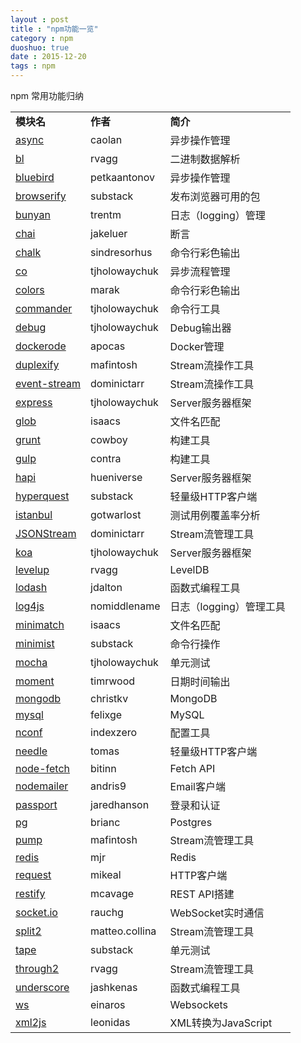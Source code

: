 ```yaml
---
layout : post
title : "npm功能一览"
category : npm
duoshuo: true
date : 2015-12-20
tags : npm
---
```


npm 常用功能归纳

<!--more-->



<table style="height: 1973px;" width="480">
<tbody>
<tr>
<td><b>模块名</b></td>
<td><b>作者</b></td>
<td><b>简介</b></td>
</tr>
<tr>
<td><a title="async" href="https://www.npmjs.com/package/async" target="_blank">async</a></td>
<td>caolan</td>
<td>异步操作管理</td>
</tr>
<tr>
<td><a title="bl" href="https://www.npmjs.com/package/bl" target="_blank">bl</a></td>
<td>rvagg</td>
<td>二进制数据解析</td>
</tr>
<tr>
<td><a title="bluebird" href="https://www.npmjs.com/package/bluebird" target="_blank">bluebird</a></td>
<td>petkaantonov</td>
<td>异步操作管理</td>
</tr>
<tr>
<td><a title="browserify" href="https://www.npmjs.com/package/browserify" target="_blank">browserify</a></td>
<td>substack</td>
<td>发布浏览器可用的包</td>
</tr>
<tr>
<td><a title="bunyan" href="https://www.npmjs.com/package/bunyan" target="_blank">bunyan</a></td>
<td>trentm</td>
<td>日志（logging）管理</td>
</tr>
<tr>
<td><a title="chai" href="https://www.npmjs.com/package/chai" target="_blank">chai</a></td>
<td>jakeluer</td>
<td>断言</td>
</tr>
<tr>
<td><a title="chalk" href="https://www.npmjs.com/package/chalk" target="_blank">chalk</a></td>
<td>sindresorhus</td>
<td>命令行彩色输出</td>
</tr>
<tr>
<td><a title="co" href="https://www.npmjs.com/package/co" target="_blank">co</a></td>
<td>tjholowaychuk</td>
<td>异步流程管理</td>
</tr>
<tr>
<td><a title="colors" href="https://www.npmjs.com/package/colors" target="_blank">colors</a></td>
<td>marak</td>
<td>命令行彩色输出</td>
</tr>
<tr>
<td><a title="commander" href="https://www.npmjs.com/package/commander" target="_blank">commander</a></td>
<td>tjholowaychuk</td>
<td>命令行工具</td>
</tr>
<tr>
<td><a title="debug" href="https://www.npmjs.com/package/debug" target="_blank">debug</a></td>
<td>tjholowaychuk</td>
<td>Debug输出器</td>
</tr>
<tr>
<td><a title="dockerode" href="https://www.npmjs.com/package/dockerode" target="_blank">dockerode</a></td>
<td>apocas</td>
<td>Docker管理</td>
</tr>
<tr>
<td><a title="duplexify" href="https://www.npmjs.com/package/duplexify" target="_blank">duplexify</a></td>
<td>mafintosh</td>
<td>Stream流操作工具</td>
</tr>
<tr>
<td><a title="event-stream" href="https://www.npmjs.com/package/event-stream" target="_blank">event-stream</a></td>
<td>dominictarr</td>
<td>Stream流操作工具</td>
</tr>
<tr>
<td><a title="express" href="https://www.npmjs.com/package/express" target="_blank">express</a></td>
<td>tjholowaychuk</td>
<td>Server服务器框架</td>
</tr>
<tr>
<td><a title="glob" href="https://www.npmjs.com/package/glob" target="_blank">glob</a></td>
<td>isaacs</td>
<td>文件名匹配</td>
</tr>
<tr>
<td><a title="grunt" href="https://www.npmjs.com/package/grunt" target="_blank">grunt</a></td>
<td>cowboy</td>
<td>构建工具</td>
</tr>
<tr>
<td><a title="gulp" href="https://www.npmjs.com/package/gulp" target="_blank">gulp</a></td>
<td>contra</td>
<td>构建工具</td>
</tr>
<tr>
<td><a title="hapi" href="https://www.npmjs.com/package/hapi" target="_blank">hapi</a></td>
<td>hueniverse</td>
<td>Server服务器框架</td>
</tr>
<tr>
<td><a title="hyperquest" href="https://www.npmjs.com/package/hyperquest" target="_blank">hyperquest</a></td>
<td>substack</td>
<td>轻量级HTTP客户端</td>
</tr>
<tr>
<td><a title="istanbul" href="https://www.npmjs.com/package/istanbul" target="_blank">istanbul</a></td>
<td>gotwarlost</td>
<td>测试用例覆盖率分析</td>
</tr>
<tr>
<td><a title="JSONStream" href="https://www.npmjs.com/package/JSONStream" target="_blank">JSONStream</a></td>
<td>dominictarr</td>
<td>Stream流管理工具</td>
</tr>
<tr>
<td><a title="koa" href="https://www.npmjs.com/package/koa" target="_blank">koa</a></td>
<td>tjholowaychuk</td>
<td>Server服务器框架</td>
</tr>
<tr>
<td><a title="levelup" href="https://www.npmjs.com/package/levelup" target="_blank">levelup</a></td>
<td>rvagg</td>
<td>LevelDB</td>
</tr>
<tr>
<td><a title="lodash" href="https://www.npmjs.com/package/lodash" target="_blank">lodash</a></td>
<td>jdalton</td>
<td>函数式编程工具</td>
</tr>
<tr>
<td><a title="log4js" href="https://www.npmjs.com/package/log4js" target="_blank">log4js</a></td>
<td>nomiddlename</td>
<td>日志（logging）管理工具</td>
</tr>
<tr>
<td><a title="minimatch" href="https://www.npmjs.com/package/minimatch" target="_blank">minimatch</a></td>
<td>isaacs</td>
<td>文件名匹配</td>
</tr>
<tr>
<td><a title="minimist" href="https://www.npmjs.com/package/minimist" target="_blank">minimist</a></td>
<td>substack</td>
<td>命令行操作</td>
</tr>
<tr>
<td><a title="mocha" href="https://www.npmjs.com/package/mocha" target="_blank">mocha</a></td>
<td>tjholowaychuk</td>
<td>单元测试</td>
</tr>
<tr>
<td><a title="moment" href="https://www.npmjs.com/package/moment" target="_blank">moment</a></td>
<td>timrwood</td>
<td>日期时间输出</td>
</tr>
<tr>
<td><a title="mongodb" href="https://www.npmjs.com/package/mongodb" target="_blank">mongodb</a></td>
<td>christkv</td>
<td>MongoDB</td>
</tr>
<tr>
<td><a title="mysql" href="https://www.npmjs.com/package/mysql" target="_blank">mysql</a></td>
<td>felixge</td>
<td>MySQL</td>
</tr>
<tr>
<td><a title="nconf" href="https://www.npmjs.com/package/nconf" target="_blank">nconf</a></td>
<td>indexzero</td>
<td>配置工具</td>
</tr>
<tr>
<td><a title="needle" href="https://www.npmjs.com/package/needle" target="_blank">needle</a></td>
<td>tomas</td>
<td>轻量级HTTP客户端</td>
</tr>
<tr>
<td><a title="node-fetch" href="https://www.npmjs.com/package/node-fetch" target="_blank">node-fetch</a></td>
<td>bitinn</td>
<td>Fetch API</td>
</tr>
<tr>
<td><a title="nodemailer" href="https://www.npmjs.com/package/nodemailer" target="_blank">nodemailer</a></td>
<td>andris9</td>
<td>Email客户端</td>
</tr>
<tr>
<td><a title="passport" href="https://www.npmjs.com/package/passport" target="_blank">passport</a></td>
<td>jaredhanson</td>
<td>登录和认证</td>
</tr>
<tr>
<td><a title="pg" href="https://www.npmjs.com/package/pg" target="_blank">pg</a></td>
<td>brianc</td>
<td>Postgres</td>
</tr>
<tr>
<td><a title="pump" href="https://www.npmjs.com/package/pump" target="_blank">pump</a></td>
<td>mafintosh</td>
<td>Stream流管理工具</td>
</tr>
<tr>
<td><a title="redis" href="https://www.npmjs.com/package/redis" target="_blank">redis</a></td>
<td>mjr</td>
<td>Redis</td>
</tr>
<tr>
<td><a title="request" href="https://www.npmjs.com/package/request" target="_blank">request</a></td>
<td>mikeal</td>
<td>HTTP客户端</td>
</tr>
<tr>
<td><a title="restify" href="https://www.npmjs.com/package/restify" target="_blank">restify</a></td>
<td>mcavage</td>
<td>REST API搭建</td>
</tr>
<tr>
<td><a title="socket.io" href="https://www.npmjs.com/package/socket.io" target="_blank">socket.io</a></td>
<td>rauchg</td>
<td>WebSocket实时通信</td>
</tr>
<tr>
<td><a title="split2" href="https://www.npmjs.com/package/split2" target="_blank">split2</a></td>
<td>matteo.collina</td>
<td>Stream流管理工具</td>
</tr>
<tr>
<td><a title="tape" href="https://www.npmjs.com/package/tape" target="_blank">tape</a></td>
<td>substack</td>
<td>单元测试</td>
</tr>
<tr>
<td><a title="through2" href="https://www.npmjs.com/package/through2" target="_blank">through2</a></td>
<td>rvagg</td>
<td>Stream流管理工具</td>
</tr>
<tr>
<td><a title="underscore" href="https://www.npmjs.com/package/underscore" target="_blank">underscore</a></td>
<td>jashkenas</td>
<td>函数式编程工具</td>
</tr>
<tr>
<td><a title="ws" href="https://www.npmjs.com/package/ws" target="_blank">ws</a></td>
<td>einaros</td>
<td>Websockets</td>
</tr>
<tr>
<td><a title="xml2js" href="https://www.npmjs.com/package/xml2js" target="_blank">xml2js</a></td>
<td>leonidas</td>
<td>XML转换为JavaScript</td>
</tr>
</tbody>
</table>
